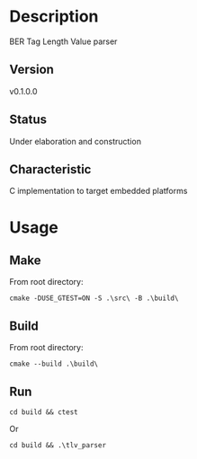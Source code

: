 # Description
BER Tag Length Value parser

## Version
v0.1.0.0

## Status
Under elaboration and construction

## Characteristic
C implementation to target embedded platforms

# Usage

## Make
From root directory:
```
cmake -DUSE_GTEST=ON -S .\src\ -B .\build\
```

## Build
From root directory:
```
cmake --build .\build\
```

## Run
```
cd build && ctest
```

Or

```
cd build && .\tlv_parser
```

